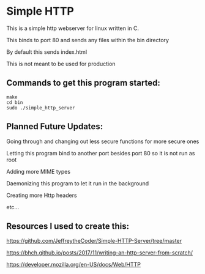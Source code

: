 # Simple HTTP

This is a simple http webserver for linux written in C.

This binds to port 80 and sends any files within the bin directory

By default this sends index.html

This is not meant to be used for production

## Commands to get this program started:
```shell
make
cd bin
sudo ./simple_http_server
```

## Planned Future Updates:

Going through and changing out less secure functions for more secure ones

Letting this program bind to another port besides port 80 so it is not run as root

Adding more MIME types

Daemonizing this program to let it run in the background

Creating more Http headers

etc...

## Resources I used to create this:
https://github.com/JeffreytheCoder/Simple-HTTP-Server/tree/master

https://bhch.github.io/posts/2017/11/writing-an-http-server-from-scratch/

https://developer.mozilla.org/en-US/docs/Web/HTTP

